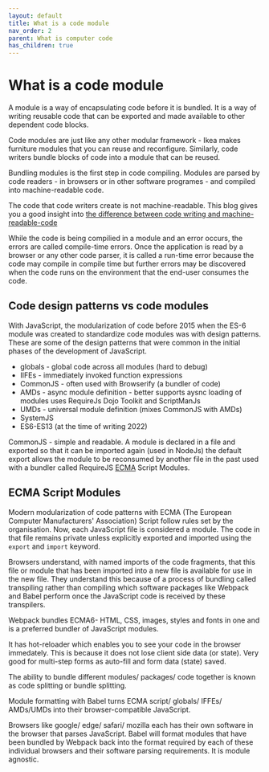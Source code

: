 ```yaml
---
layout: default
title: What is a code module
nav_order: 2
parent: What is computer code
has_children: true
---
```


# What is a code module

A module is a way of encapsulating code before it is bundled. It is a way of writing reusable code that can be exported and made available to other dependent code blocks.

Code modules are just like any other modular framework - Ikea makes furniture modules that you can reuse and reconfigure. Similarly, code writers bundle blocks of code into a module that can be reused.

Bundling modules is the first step in code compiling. Modules are parsed by code readers - in browsers or in other software programes - and compiled into machine-readable code.

The code that code writers create is not machine-readable. This blog gives you a good insight into [the difference between code writing and machine-readable-code](https://www.makeuseof.com/tag/what-is-coding/)

While the code is being compilied in a module and an error occurs, the errors are called compile-time errors. Once the application is read by a browser or any other code parser, it is called a run-time error because the code may compile in compile time but further errors may be discovered when the code runs on the environment that the end-user consumes the code.

## Code design patterns vs code modules

With JavaScript, the modularization of code before 2015 when the ES-6 module was created to standardize code modules was with design patterns. These are some of the design patterns that were common in the initial phases of the development of JavaScript.

- globals - global code across all modules (hard to debug)
- IIFEs - immediately invoked function expressions
- CommonJS - often used with Browserify (a bundler of code)
- AMDs - async module definition - better supports aysnc loading of modules uses RequireJs Dojo Toolkit and ScriptManJs
- UMDs - universal module definition (mixes CommonJS with AMDs)
- SystemJS
- ES6-ES13 (at the time of writing 2022)

CommonJS - simple and readable. A module is declared in a file and exported so that it can be imported again (used in NodeJs) the default export allows the module to be reconsumed by another file in the past used with a bundler called RequireJS
[ECMA](https://en.wikipedia.org/wiki/Ecma_International) Script Modules.

## ECMA Script Modules

Modern modularization of code patterns with ECMA (The European Computer Manufacturers' Association) Script follow rules set by the organisation. Now, each JavaScript file is considered a module. The code in that file remains private unless explicitly exported and imported using the `export` and `import` keyword.

Browsers understand, with named imports of the code fragments, that this file or module that has been imported into a new file is available for use in the new file. They understand this because of a process of bundling called transpiling rather than compiling which software packages like Webpack and Babel perform once the JavaScript code is received by these transpilers.

Webpack bundles ECMA6- HTML, CSS, images, styles and fonts in one and is a preferred bundler of JavaScript modules. 

It has hot-reloader which enables you to see your code in the browser immedately. This is because it does not lose client side data (or state). Very good for multi-step forms as auto-fill and form data (state) saved.

The ability to bundle different modules/ packages/ code together is known as code splitting or bundle splitting.

Module formatting with Babel turns ECMA script/ globals/ IFFEs/ AMDs/UMDs into their browser-compatible JavaScript. 

Browsers like google/ edge/ safari/ mozilla each has their own software in the browser that parses JavaScript. Babel will format modules that have been bundled by Webpack back into the format required by each of these individual browsers and their software parsing requirements. It is module agnostic.
